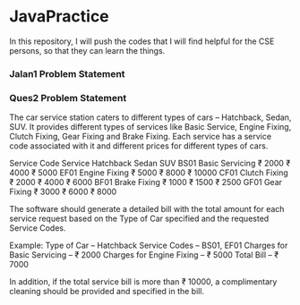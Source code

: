 # JavaPractice

In this repository, I will push the codes that I will find helpful for the CSE persons, so that they can learn the things.

### Jalan1 Problem Statement


### Ques2 Problem Statement
The car service station caters to different types of cars – Hatchback, Sedan, SUV.
It provides different types of services like Basic Service, Engine Fixing, Clutch Fixing, Gear Fixing and Brake Fixing.
Each service has a service code associated with it and different prices for different types of cars.
 
 Service Code     Service         Hatchback  Sedan   SUV
 BS01             Basic Servicing ₹ 2000     ₹ 4000  ₹ 5000
 EF01             Engine Fixing   ₹ 5000     ₹ 8000  ₹ 10000
 CF01             Clutch Fixing   ₹ 2000     ₹ 4000  ₹ 6000
 BF01             Brake Fixing    ₹ 1000     ₹ 1500  ₹ 2500
 GF01             Gear Fixing     ₹ 3000     ₹ 6000  ₹ 8000

 The software should generate a detailed bill with the total amount for each service request based on the Type of
 Car specified and the requested Service Codes.
 
 Example:
 Type of Car – Hatchback
 Service Codes – BS01, EF01
 Charges for Basic Servicing – ₹ 2000
 Charges for Engine Fixing – ₹ 5000
 Total Bill – ₹ 7000
 
 In addition, if the total service bill is more than ₹ 10000, a complimentary cleaning should be provided and specified in the bill.
